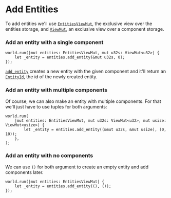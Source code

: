 # Add Entities

To add entities we'll use [`EntitiesViewMut`](https://docs.rs/shipyard/latest/shipyard/struct.EntitiesViewMut.html), the exclusive view over the entities storage, and [`ViewMut`](https://docs.rs/shipyard/latest/shipyard/struct.ViewMut.html), an exclusive view over a component storage.

### Add an entity with a single component

```rust, noplaypen
world.run(|mut entities: EntitiesViewMut, mut u32s: ViewMut<u32>| {
    let _entity = entities.add_entity(&mut u32s, 0);
});
```

[`add_entity`](https://docs.rs/shipyard/latest/shipyard/struct.Entities.html#method.add_entity) creates a new entity with the given component and it'll return an [`EntityId`](https://docs.rs/shipyard/latest/shipyard/struct.EntityId.html), the id of the newly created entity.

### Add an entity with multiple components

Of course, we can also make an entity with multiple components. For that we'll just have to use tuples for both arguments:

```rust, noplaypen
world.run(
    |mut entities: EntitiesViewMut, mut u32s: ViewMut<u32>, mut usize: ViewMut<usize>| {
        let _entity = entities.add_entity((&mut u32s, &mut usize), (0, 10));
    },
);
```

### Add an entity with no components

We can use `()` for both argument to create an empty entity and add components later.

```rust, noplaypen
world.run(|mut entities: EntitiesViewMut| {
    let _entity = entities.add_entity((), ());
});
```

